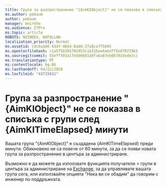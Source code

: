 ```yaml
---
title: Група за разпространение "{AimKIObject}" не се показва в списъка с групи след {AimKITimeElapsed} минути
ms.author: pebaum
author: pebaum
manager: mnirkhe
ms.audience: ITPro
ms.topic: article
ROBOTS: NOINDEX, NOFOLLOW
localization_priority: Normal
ms.assetid: cdc6a166-434f-4654-8a80-2fa8ca7f5845
ms.openlocfilehash: c1a575b305701953c1b21bee6ebdff5e87072961
ms.sourcegitcommit: 55eff703a17e500681d8fa6a87eb067019ade3cc
ms.translationtype: MT
ms.contentlocale: bg-BG
ms.lasthandoff: 04/22/2020
ms.locfileid: "43715031"
---
```

# <a name="distribution-group-aimkiobject-not-showing-in-groups-list-after-aimkitimeelapsed-minutes"></a>Група за разпространение "{AimKIObject}" не се показва в списъка с групи след {AimKITimeElapsed} минути

Вашата група "{AimKIObject}" е създадена {AimKITimeElapsed} преди минути. Обикновено не са повече от 60 минути, за да се появи новата група за разпространение в центъра за администриране.
  
Възможно е да можете да използвате функцията получатели > групи в центъра за администриране на [Exchange,](https://outlook.office365.com/ecp/?rfr=Admin_o365&amp;exsvurl=1&amp;mkt=en-US.aspx) за да управлявате вашата група сега, или използвайте опцията "Нека ви се обадим" да говорим с инженер по поддръжката. 
  